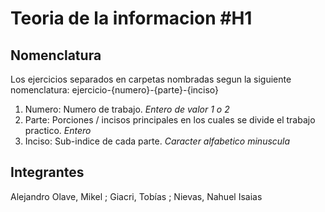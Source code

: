 
# Teoria de la informacion #H1

## Nomenclatura 
Los ejercicios separados en carpetas nombradas segun la siguiente nomenclatura:
ejercicio-{numero}-{parte}-{inciso}

1. Numero: Numero de trabajo. *Entero de valor 1 o 2*
2. Parte: Porciones / incisos principales en los cuales se divide el trabajo practico. *Entero*
3. Inciso: Sub-indice de cada parte. *Caracter alfabetico minuscula*

## Integrantes
Alejandro Olave, Mikel ; Giacri, Tobías ; Nievas, Nahuel Isaias
